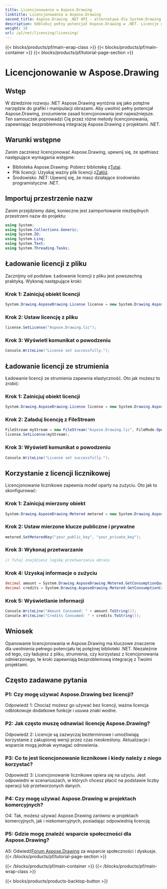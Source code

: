 ```yaml
---
title: Licencjonowanie w Aspose.Drawing
linktitle: Licencjonowanie w Aspose.Drawing
second_title: Aspose.Drawing .NET API - alternatywa dla System.Drawing.Common
description: Odblokuj pełny potencjał Aspose.Drawing w .NET. Licencje główne zapewniające bezproblemową integrację. Pobierz teraz i udoskonal swoją grafikę i manipulację obrazami.
weight: 10
url: /pl/net/licensing/licensing/
---
```


{{< blocks/products/pf/main-wrap-class >}}
{{< blocks/products/pf/main-container >}}
{{< blocks/products/pf/tutorial-page-section >}}

# Licencjonowanie w Aspose.Drawing

## Wstęp

W dziedzinie rozwoju .NET Aspose.Drawing wyróżnia się jako potężne narzędzie do grafiki i manipulacji obrazami. Aby uwolnić pełny potencjał Aspose.Drawing, zrozumienie zasad licencjonowania jest najważniejsze. Ten samouczek poprowadzi Cię przez różne metody licencjonowania, zapewniając bezproblemową integrację Aspose.Drawing z projektami .NET.

## Warunki wstępne

Zanim zaczniesz licencjonować Aspose.Drawing, upewnij się, że spełniasz następujące wymagania wstępne:

-  Biblioteka Aspose.Drawing: Pobierz bibliotekę z[Tutaj](https://releases.aspose.com/drawing/net/).
-  Plik licencji: Uzyskaj ważny plik licencji z[Załóż](https://purchase.aspose.com/buy).
- Środowisko .NET: Upewnij się, że masz działające środowisko programistyczne .NET.

## Importuj przestrzenie nazw

Zanim przejdziemy dalej, konieczne jest zaimportowanie niezbędnych przestrzeni nazw do projektu:

```csharp
using System;
using System.Collections.Generic;
using System.IO;
using System.Linq;
using System.Text;
using System.Threading.Tasks;
```

## Ładowanie licencji z pliku

Zacznijmy od podstaw. Ładowanie licencji z pliku jest powszechną praktyką. Wykonaj następujące kroki:

### Krok 1: Zainicjuj obiekt licencji

```csharp
System.Drawing.AsposeDrawing.License license = new System.Drawing.AsposeDrawing.License();
```

### Krok 2: Ustaw licencję z pliku

```csharp
license.SetLicense("Aspose.Drawing.lic");
```

### Krok 3: Wyświetl komunikat o powodzeniu

```csharp
Console.WriteLine("License set successfully.");
```

## Ładowanie licencji ze strumienia

Ładowanie licencji ze strumienia zapewnia elastyczność. Oto jak możesz to zrobić:

### Krok 1: Zainicjuj obiekt licencji

```csharp
System.Drawing.AsposeDrawing.License license = new System.Drawing.AsposeDrawing.License();
```

### Krok 2: Załaduj licencję z FileStream

```csharp
FileStream myStream = new FileStream("Aspose.Drawing.lic", FileMode.Open);
license.SetLicense(myStream);
```

### Krok 3: Wyświetl komunikat o powodzeniu

```csharp
Console.WriteLine("License set successfully.");
```

## Korzystanie z licencji licznikowej

Licencjonowanie licznikowe zapewnia model oparty na zużyciu. Oto jak to skonfigurować:

### Krok 1: Zainicjuj mierzony obiekt

```csharp
System.Drawing.AsposeDrawing.Metered metered = new System.Drawing.AsposeDrawing.Metered();
```

### Krok 2: Ustaw mierzone klucze publiczne i prywatne

```csharp
metered.SetMeteredKey("your_public_key", "your_private_key");
```

### Krok 3: Wykonaj przetwarzanie

```csharp
// Tutaj znajdziesz logikę przetwarzania obrazu
```

### Krok 4: Uzyskaj informacje o zużyciu

```csharp
decimal amount = System.Drawing.AsposeDrawing.Metered.GetConsumptionQuantity();
decimal credits = System.Drawing.AsposeDrawing.Metered.GetConsumptionCredit();
```

### Krok 5: Wyświetlanie informacji

```csharp
Console.WriteLine("Amount Consumed: " + amount.ToString());
Console.WriteLine("Credits Consumed: " + credits.ToString());
```

## Wniosek

Opanowanie licencjonowania w Aspose.Drawing ma kluczowe znaczenie dla uwolnienia pełnego potencjału tej potężnej biblioteki .NET. Niezależnie od tego, czy ładujesz z pliku, strumienia, czy korzystasz z licencjonowania odmierzonego, te kroki zapewniają bezproblemową integrację z Twoimi projektami.

## Często zadawane pytania

### P1: Czy mogę używać Aspose.Drawing bez licencji?

Odpowiedź 1: Chociaż możesz go używać bez licencji, ważna licencja odblokowuje dodatkowe funkcje i usuwa znaki wodne.

### P2: Jak często muszę odnawiać licencję Aspose.Drawing?

Odpowiedź 2: Licencje są zazwyczaj bezterminowe i umożliwiają korzystanie z zakupionej wersji przez czas nieokreślony. Aktualizacje i wsparcie mogą jednak wymagać odnowienia.

### P3: Co to jest licencjonowanie licznikowe i kiedy należy z niego korzystać?

Odpowiedź 3: Licencjonowanie licznikowe opiera się na użyciu. Jest odpowiedni w scenariuszach, w których chcesz płacić na podstawie liczby operacji lub przetworzonych danych.

### P4: Czy mogę używać Aspose.Drawing w projektach komercyjnych?

O4: Tak, możesz używać Aspose.Drawing zarówno w projektach komercyjnych, jak i niekomercyjnych, posiadając odpowiednią licencję.

### P5: Gdzie mogę znaleźć wsparcie społeczności dla Aspose.Drawing?

 A5: Odwiedź[Forum Aspose.Drawing](https://forum.aspose.com/c/diagram/17) za wsparcie społeczności i dyskusje.
{{< /blocks/products/pf/tutorial-page-section >}}

{{< /blocks/products/pf/main-container >}}
{{< /blocks/products/pf/main-wrap-class >}}

{{< blocks/products/products-backtop-button >}}
